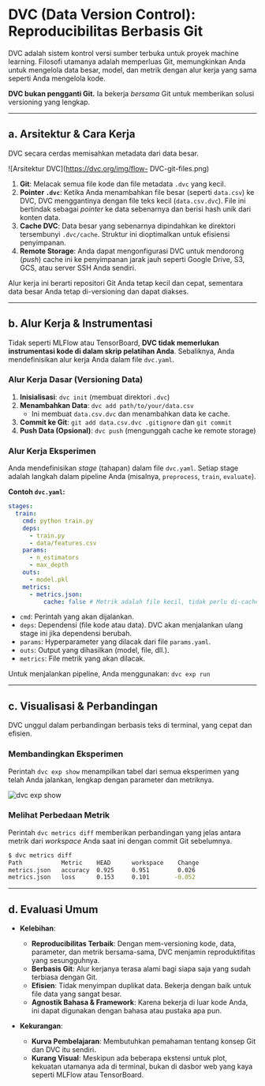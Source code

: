 # DVC (Data Version Control): Reproducibilitas Berbasis Git

DVC adalah sistem kontrol versi sumber terbuka untuk proyek machine learning. Filosofi utamanya adalah memperluas Git, memungkinkan Anda untuk mengelola data besar, model, dan metrik dengan alur kerja yang sama seperti Anda mengelola kode.

**DVC bukan pengganti Git.** Ia bekerja *bersama* Git untuk memberikan solusi versioning yang lengkap.

---

## a. Arsitektur & Cara Kerja

DVC secara cerdas memisahkan metadata dari data besar.

![Arsitektur DVC](https://dvc.org/img/flow- DVC-git-files.png)

1.  **Git**: Melacak semua file kode dan file metadata `.dvc` yang kecil.
2.  **Pointer `.dvc`**: Ketika Anda menambahkan file besar (seperti `data.csv`) ke DVC, DVC menggantinya dengan file teks kecil (`data.csv.dvc`). File ini bertindak sebagai *pointer* ke data sebenarnya dan berisi hash unik dari konten data.
3.  **Cache DVC**: Data besar yang sebenarnya dipindahkan ke direktori tersembunyi `.dvc/cache`. Struktur ini dioptimalkan untuk efisiensi penyimpanan.
4.  **Remote Storage**: Anda dapat mengonfigurasi DVC untuk mendorong (*push*) cache ini ke penyimpanan jarak jauh seperti Google Drive, S3, GCS, atau server SSH Anda sendiri.

Alur kerja ini berarti repositori Git Anda tetap kecil dan cepat, sementara data besar Anda tetap di-versioning dan dapat diakses.

---

## b. Alur Kerja & Instrumentasi

Tidak seperti MLFlow atau TensorBoard, **DVC tidak memerlukan instrumentasi kode di dalam skrip pelatihan Anda**. Sebaliknya, Anda mendefinisikan alur kerja Anda dalam file `dvc.yaml`.

### Alur Kerja Dasar (Versioning Data)

1.  **Inisialisasi**: `dvc init` (membuat direktori `.dvc`)
2.  **Menambahkan Data**: `dvc add path/to/your/data.csv`
    -   Ini membuat `data.csv.dvc` dan menambahkan data ke cache.
3.  **Commit ke Git**: `git add data.csv.dvc .gitignore` dan `git commit`
4.  **Push Data (Opsional)**: `dvc push` (mengunggah cache ke remote storage)

### Alur Kerja Eksperimen

Anda mendefinisikan *stage* (tahapan) dalam file `dvc.yaml`. Setiap stage adalah langkah dalam pipeline Anda (misalnya, `preprocess`, `train`, `evaluate`).

**Contoh `dvc.yaml`:**
```yaml
stages:
  train:
    cmd: python train.py
    deps:
      - train.py
      - data/features.csv
    params:
      - n_estimators
      - max_depth
    outs:
      - model.pkl
    metrics:
      - metrics.json: 
          cache: false # Metrik adalah file kecil, tidak perlu di-cache DVC
```

-   `cmd`: Perintah yang akan dijalankan.
-   `deps`: Dependensi (file kode atau data). DVC akan menjalankan ulang stage ini jika dependensi berubah.
-   `params`: Hyperparameter yang dilacak dari file `params.yaml`.
-   `outs`: Output yang dihasilkan (model, file, dll.).
-   `metrics`: File metrik yang akan dilacak.

Untuk menjalankan pipeline, Anda menggunakan: `dvc exp run`

---

## c. Visualisasi & Perbandingan

DVC unggul dalam perbandingan berbasis teks di terminal, yang cepat dan efisien.

### Membandingkan Eksperimen

Perintah `dvc exp show` menampilkan tabel dari semua eksperimen yang telah Anda jalankan, lengkap dengan parameter dan metriknya.

![dvc exp show](https://dvc.org/img/exp-show-table.png)

### Melihat Perbedaan Metrik

Perintah `dvc metrics diff` memberikan perbandingan yang jelas antara metrik dari *workspace* Anda saat ini dengan commit Git sebelumnya.

```sh
$ dvc metrics diff
Path           Metric    HEAD      workspace    Change
metrics.json   accuracy  0.925     0.951        0.026
metrics.json   loss      0.153     0.101       -0.052
```

---

## d. Evaluasi Umum

-   **Kelebihan**:
    -   **Reproducibilitas Terbaik**: Dengan mem-versioning kode, data, parameter, dan metrik bersama-sama, DVC menjamin reproduktifitas yang sesungguhnya.
    -   **Berbasis Git**: Alur kerjanya terasa alami bagi siapa saja yang sudah terbiasa dengan Git.
    -   **Efisien**: Tidak menyimpan duplikat data. Bekerja dengan baik untuk file data yang sangat besar.
    -   **Agnostik Bahasa & Framework**: Karena bekerja di luar kode Anda, ini dapat digunakan dengan bahasa atau pustaka apa pun.

-   **Kekurangan**:
    -   **Kurva Pembelajaran**: Membutuhkan pemahaman tentang konsep Git dan DVC itu sendiri.
    -   **Kurang Visual**: Meskipun ada beberapa ekstensi untuk plot, kekuatan utamanya ada di terminal, bukan di dasbor web yang kaya seperti MLFlow atau TensorBoard.